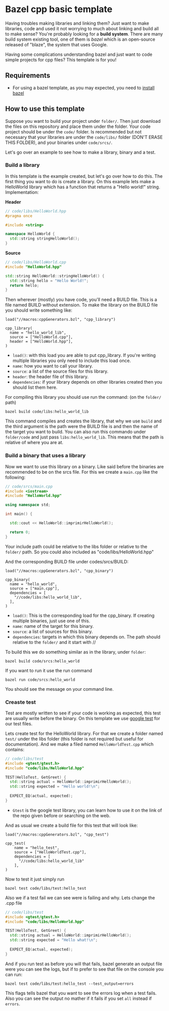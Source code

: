 # Bazel cpp basic template

Having troubles making libraries and linking them? Just want to make libraries, code and used it not worrying to much about linking and build all to make sense? You're probably looking for a **build system**. There are many build system existing tool, one of them is *bazel* which is an open-source released of "blaze", the system that uses Google.

Having some complications understanding bazel and just want to code simple projects for cpp files? This template is for you!

## Requirements

- For using a bazel template, as you may expected, you need to [install bazel](https://docs.bazel.build/versions/master/install.html)

## How to use this template

Suppose you want to build your project under `folder/`. Then just download the files on this repository and place them under the folder. Your code project should be under the `code/` folder. Is recommended but not necessary that your libraries are under the `code/libs/` folder (DON'T ERASE THIS FOLDER), and your binaries under `code/srcs/`.

Let's go over an example to see how to make a library, binary and a test.

### Build a library

In this template is the example created, but let's go over how to do this. The first thing you want to do is create a library. On this example lets make a HelloWorld library which has a function that returns a "Hello world!" string. Implementation:

**Header**
```cpp
// code/libs/HelloWorld.hpp
#pragma once

#include <string>

namespace HelloWorld {
  std::string stringHelloWorld();
}
```

**Source**

```cpp
// code/libs/HelloWorld.cpp
#include "HelloWorld.hpp"

std::string HelloWorld::stringHelloWorld() {
  std::string hello = "Hello World!";
  return hello;
}
```

Then wherever (mostly) you have code, you'll need a BUILD file. This is a file named BUILD without extension. To make the library on the BUILD file you should write something like:

```Starlark
load("//macros:cppGenerators.bzl", "cpp_library")

cpp_library(
  name = "hello_world_lib",
  source = ["HelloWorld.cpp"],
  header = ["HelloWorld.hpp"],
)
```

- `load()`: with this load you are able to put cpp_library. If you're writing multiple libraries you only need to include this load once.
- `name`: how you want to call your library.
- `source`: a list of the source files for this library.
- `header`: the header file of this library.
- `dependencies`: if your library depends on other libraries created then you should list them here.

For compiling this library you should use run the command: (on the `folder/` path)

```Shell
bazel build code/libs:hello_world_lib
```

This command compiles and creates the library, that why we use `build` and the third argument is the path were the BUILD file is and then the name of the target you want to build. You can also run this commando under `folder/code` and just pass `libs:hello_world_lib`. This means that the path is relative of where you are at.

### Build a binary that uses a library

Now we want to use this library on a binary. Like said before the binaries are recommended to be on the srcs file. For this we create a `main.cpp` like the following:

```cpp
// code/srcs/main.cpp
#include <iostream>
#include "HelloWorld.hpp"

using namespace std;

int main() {

  std::cout << HelloWorld::imprimirHelloWorld();

  return 0;
}
```

Your include path could be relative to the libs folder or relative to the `folder/` path. So you could also included as "code/libs/HelloWorld.hpp"

And the corresponding BUILD file under codes/srcs/BUILD:

```Starlark
load("//macros:cppGenerators.bzl", "cpp_binary")

cpp_binary(
  name = "hello_world",
  source = ["main.cpp"],
  dependencies = [
    "//code/libs:hello_world_lib",
  ],
)
```

- `load()`: This is the corresponding load for the cpp_binary. If creating multiple binaries, just use one of this.
- `name`: name of the target for this binary.
- `source`: a list of sources for this binary.
- `dependencies`: targets in which this binary depends on. The path should relative to the `folder/` and it start with //

To build this we do something similar as in the library, under `folder`:

```Shell
bazel build code/srcs:hello_world
```

If you want to run it use the run command

```Shell
bazel run code/srcs:hello_world
```

You should see the message on your command line.

### Creaste test 

Test are mostly written to see if your code is working as expected, this test are usually write before the binary. On this template we use [google test](https://github.com/google/googletest) for our test files.

Lets create test for the HelloWorld library. For that we create a folder named `test/` under the libs folder (this folder is not required but useful for documentation). And we make a filed named `HelloWorldTest.cpp` which contains:

```cpp
// code/libs/test
#include <gtest/gtest.h>
#include "code/libs/HelloWorld.hpp"

TEST(HelloTest, GetGreet) {
  std::string actual = HelloWorld::imprimirHelloWorld();
  std::string expected = "Hello world!\n";
  
  EXPECT_EQ(actual, expected);
}
```

- `Gtest` is the google test library, you can learn how to use it on the link of the repo given before or searching on the web.

And as usual we create a build file for this test that will look like:

```Starlark
load("//macros:cppGenerators.bzl", "cpp_test")

cpp_test(
    name = "hello_test",
    source = ["HelloWorldTest.cpp"],
    dependencies = [
      "//code/libs:hello_world_lib"
    ],
)
```

Now to test it just simply run

```Shell
bazel test code/libs/test:hello_test
```

Also we if a test fail we can see were is failing and why. Lets change the .cpp file

```cpp
// code/libs/test
#include <gtest/gtest.h>
#include "code/libs/HelloWorld.hpp"

TEST(HelloTest, GetGreet) {
  std::string actual = HelloWorld::imprimirHelloWorld();
  std::string expected = "Hello what!\n";
  
  EXPECT_EQ(actual, expected);
}
```

And if you run test as before you will that fails, bazel generate an output file were you can see the logs, but if to prefer to see that file on the console you can run:

```Shell
bazel test code/libs/test:hello_test --test_output=errors
```

This flags tells bazel that you want to see the errors log when a test fails. Also you can see the output no mather if it fails if you set `all` instead if `errors`.
